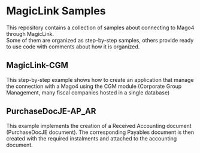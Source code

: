 # MagicLink Samples
This repository contains a collection of samples about connecting to Mago4 through MagicLink.  
Some of them are organized as step-by-step samples, others provide ready to use code with comments about how it is organized.

## MagicLink-CGM
This step-by-step example shows how to create an application that manage the connection with a Mago4 using the CGM module (Corporate Group Management, many fiscal companies hosted in a single database)

## PurchaseDocJE-AP_AR
This example implements the creation of a Received Accounting document (PurchaseDocJE document). The corresponding Payables document is then created with the required instalments and attached to the accounting document. 